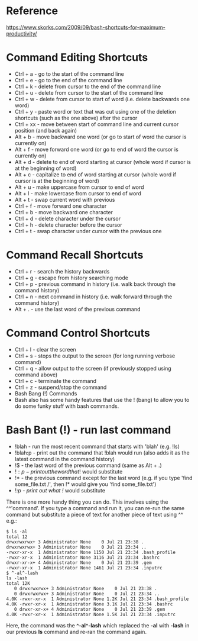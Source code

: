 # Reference
https://www.skorks.com/2009/09/bash-shortcuts-for-maximum-productivity/

# Command Editing Shortcuts
 *  Ctrl + a - go to the start of the command line
 *  Ctrl + e - go to the end of the command line
 *  Ctrl + k - delete from cursor to the end of the command line
 *  Ctrl + u - delete from cursor to the start of the command line
 *  Ctrl + w - delete from cursor to start of word (i.e. delete backwards one word)
 *  Ctrl + y - paste word or text that was cut using one of the deletion shortcuts (such as the one above) after the cursor
 *  Ctrl + xx - move between start of command line and current cursor position (and back again)
 *  Alt + b - move backward one word (or go to start of word the cursor is currently on)
 *  Alt + f - move forward one word (or go to end of word the cursor is currently on)
 *  Alt + d - delete to end of word starting at cursor (whole word if cursor is at the beginning of word)
 *  Alt + c - capitalize to end of word starting at cursor (whole word if cursor is at the beginning of word)
 *  Alt + u - make uppercase from cursor to end of word
 *  Alt + l - make lowercase from cursor to end of word
 *  Alt + t - swap current word with previous
 *  Ctrl + f - move forward one character
 *  Ctrl + b - move backward one character
 *  Ctrl + d - delete character under the cursor
 *  Ctrl + h - delete character before the cursor
 *  Ctrl + t - swap character under cursor with the previous one

# Command Recall Shortcuts
 *  Ctrl + r - search the history backwards
 *  Ctrl + g - escape from history searching mode
 *  Ctrl + p - previous command in history (i.e. walk back through the command history)
 *  Ctrl + n - next command in history (i.e. walk forward through the command history)
 *  Alt + . - use the last word of the previous command

# Command Control Shortcuts
 *  Ctrl + l - clear the screen
 *  Ctrl + s - stops the output to the screen (for long running verbose command)
 *  Ctrl + q - allow output to the screen (if previously stopped using command above)
 *  Ctrl + c - terminate the command
 *  Ctrl + z - suspend/stop the command
 *  Bash Bang (!) Commands
 *  Bash also has some handy features that use the ! (bang) to allow you to do some funky stuff with bash commands.

# Bash Bant (!) - run last command
 *  !blah - run the most recent command that starts with 'blah' (e.g. !ls)
 *  !blah:p - print out the command that !blah would run (also adds it as the latest command in the command history)
 *  !$ - the last word of the previous command (same as Alt + .)
 *  !$:p - print out the word that !$ would substitute
 *  !* - the previous command except for the last word (e.g. if you type 'find some_file.txt /', then !* would give you 'find some_file.txt')
 *  !*:p - print out what !* would substitute

There is one more handy thing you can do. This involves using the ^^'command'. If you type a command and run it, you can re-run the same command but substitute a piece of text for another piece of text using ^^ e.g.:
```
$ ls -al
total 12
drwxrwxrwx+ 3 Administrator None    0 Jul 21 23:38 .
drwxrwxrwx+ 3 Administrator None    0 Jul 21 23:34 ..
-rwxr-xr-x  1 Administrator None 1150 Jul 21 23:34 .bash_profile
-rwxr-xr-x  1 Administrator None 3116 Jul 21 23:34 .bashrc
drwxr-xr-x+ 4 Administrator None    0 Jul 21 23:39 .gem
-rwxr-xr-x  1 Administrator None 1461 Jul 21 23:34 .inputrc
$ ^-al^-lash
ls -lash
total 12K
   0 drwxrwxrwx+ 3 Administrator None    0 Jul 21 23:38 .
   0 drwxrwxrwx+ 3 Administrator None    0 Jul 21 23:34 ..
4.0K -rwxr-xr-x  1 Administrator None 1.2K Jul 21 23:34 .bash_profile
4.0K -rwxr-xr-x  1 Administrator None 3.1K Jul 21 23:34 .bashrc
   0 drwxr-xr-x+ 4 Administrator None    0 Jul 21 23:39 .gem
4.0K -rwxr-xr-x  1 Administrator None 1.5K Jul 21 23:34 .inputrc
```

Here, the command was the **^-al^-lash** which replaced the **-al** with **-lash** in our previous **ls** command and re-ran the command again.
